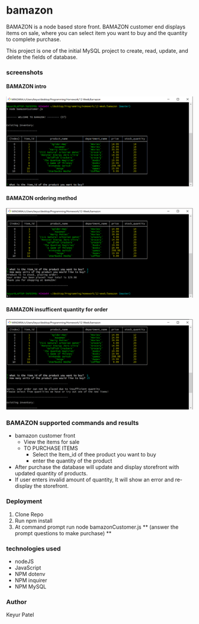 # bamazon

BAMAZON is a node based store front. BAMAZON customer end displays items on sale, where you can select item you want to buy and the quantity  to complete purchase.  

This project is one of the initial MySQL project to create, read, update, and delete the fields of database. 

### screenshots
#### BAMAZON intro
![BAMAZON Intro](assets/bamazon_1.png)
#### BAMAZON ordering method
![BAMAZON Shop](assets/bamazon_2.png)
#### BAMAZON insufficent quantity for order
![BAMAZON insufficient quantity](assets/bamazon_3.png)

### BAMAZON supported commands and results
* bamazon customer front
    * View the items for sale
    * TO PURCHASE ITEMS
      * Select the Item_id of thee product you want to buy
      * enter the quantity of the product
* After purchase the database will update and display storefront with updated quantity of products. 
* If user enters invalid amount of quantity, It will show an error and re-display the storefront. 

### Deployment
1. Clone Repo
2. Run npm install
3. At command prompt run node bamazonCustomer.js ** (answer the prompt questions to make purchase) **

### technologies used
* nodeJS
* JavaScript
* NPM dotenv
* NPM inquirer
* NPM MySQL

### Author
Keyur Patel



